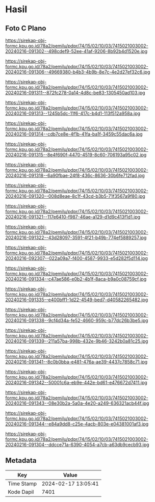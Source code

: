 # Hasil

## Foto C Plano

https://sirekap-obj-formc.kpu.go.id/78a2/pemilu/pdpr/74/15/02/10/03/7415021003002-20240216-091302--498cdef9-52ee-41af-9206-8b92b4d1520e.jpg

https://sirekap-obj-formc.kpu.go.id/78a2/pemilu/pdpr/74/15/02/10/03/7415021003002-20240216-091306--49669380-b4b3-4b9b-8e7c-4e2d27ef32c6.jpg

https://sirekap-obj-formc.kpu.go.id/78a2/pemilu/pdpr/74/15/02/10/03/7415021003002-20240216-091311--872fc278-0a14-4d8c-be83-1305450ad103.jpg

https://sirekap-obj-formc.kpu.go.id/78a2/pemilu/pdpr/74/15/02/10/03/7415021003002-20240216-091313--1245b5dc-11f6-417c-b4d1-113f512a958a.jpg

https://sirekap-obj-formc.kpu.go.id/78a2/pemilu/pdpr/74/15/02/10/03/7415021003002-20240216-091314--cdb7ce8e-4f1b-41fa-ba1f-3459c55dac6a.jpg

https://sirekap-obj-formc.kpu.go.id/78a2/pemilu/pdpr/74/15/02/10/03/7415021003002-20240216-091315--8e4f690f-4470-4519-8c60-706193a95c02.jpg

https://sirekap-obj-formc.kpu.go.id/78a2/pemilu/pdpr/74/15/02/10/03/7415021003002-20240216-091318--6a90fbae-24f8-436c-8636-30b6fe712fad.jpg

https://sirekap-obj-formc.kpu.go.id/78a2/pemilu/pdpr/74/15/02/10/03/7415021003002-20240216-091320--008d8eae-8c1f-43cd-b3b5-71f3567a9f80.jpg

https://sirekap-obj-formc.kpu.go.id/78a2/pemilu/pdpr/74/15/02/10/03/7415021003002-20240216-091321--117e6410-f987-46ae-a129-d1d9c413f1d1.jpg

https://sirekap-obj-formc.kpu.go.id/78a2/pemilu/pdpr/74/15/02/10/03/7415021003002-20240216-091322--43d28097-3591-4f21-b49b-774ef5889257.jpg

https://sirekap-obj-formc.kpu.go.id/78a2/pemilu/pdpr/74/15/02/10/03/7415021003002-20240216-092307--022a09a7-f400-4587-9933-e5d282f5d114.jpg

https://sirekap-obj-formc.kpu.go.id/78a2/pemilu/pdpr/74/15/02/10/03/7415021003002-20240216-091334--c47ae586-e0b2-4b1f-8aca-b9a0c08759cf.jpg

https://sirekap-obj-formc.kpu.go.id/78a2/pemilu/pdpr/74/15/02/10/03/7415021003002-20240216-091335--e400bff1-1d22-4549-bed7-d40582265482.jpg

https://sirekap-obj-formc.kpu.go.id/78a2/pemilu/pdpr/74/15/02/10/03/7415021003002-20240216-091338--9cf4d34a-fe52-4660-959c-b77dc26b3be5.jpg

https://sirekap-obj-formc.kpu.go.id/78a2/pemilu/pdpr/74/15/02/10/03/7415021003002-20240216-091339--211a57ba-998b-432e-9b46-3242b0a81c25.jpg

https://sirekap-obj-formc.kpu.go.id/78a2/pemilu/pdpr/74/15/02/10/03/7415021003002-20240216-091341--8c0b0bba-e481-476a-ae39-4437c7858c71.jpg

https://sirekap-obj-formc.kpu.go.id/78a2/pemilu/pdpr/74/15/02/10/03/7415021003002-20240216-091342--50001c6a-eb9e-442e-bd61-e476672d7411.jpg

https://sirekap-obj-formc.kpu.go.id/78a2/pemilu/pdpr/74/15/02/10/03/7415021003002-20240216-091343--08e30b2a-5a0a-4e20-a249-636321acb44f.jpg

https://sirekap-obj-formc.kpu.go.id/78a2/pemilu/pdpr/74/15/02/10/03/7415021003002-20240216-091344--e84a9dd8-c25e-4acb-803e-e04381001af3.jpg

https://sirekap-obj-formc.kpu.go.id/78a2/pemilu/pdpr/74/15/02/10/03/7415021003002-20240216-091304--ddcce71a-6390-4054-a7cb-a63db9cecb93.jpg


## Metadata

| Key        | Value               |
| ---------- | ------------------- |
| Time Stamp | 2024-02-17 13:05:41 |
| Kode Dapil | 7401                |



